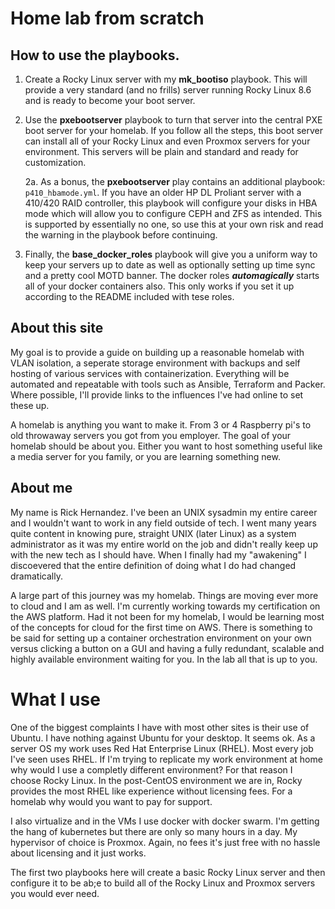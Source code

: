 # Home lab from scratch
## How to use the playbooks.

1. Create a Rocky Linux server with my **mk_bootiso** playbook.  This will provide a very standard (and no frills) server running Rocky Linux 8.6 and is ready to become your boot server.
2.  Use the **pxebootserver** playbook to turn that server into the central PXE boot server for your homelab. If you follow all the steps, this boot server can install all of your Rocky Linux and even Proxmox servers for your environment. This servers will be plain and standard and ready for customization.
    
    2a.  As a bonus, the **pxebootserver** play contains an additional playbook: ```p410_hbamode.yml```. If you have an older HP DL Proliant server with a 410/420 RAID controller, this playbook will configure your disks in HBA mode which will allow you to configure CEPH and ZFS as intended.  This is supported by essentially no one, so use this at your own risk and read the warning in the playbook before continuing.
3.  Finally, the **base_docker_roles** playbook will give you a uniform way to keep your servers up to date as well as optionally setting up time sync and a pretty cool MOTD banner. The docker roles ***automagically*** starts all of your docker containers also.  This only works if you set it up according to the README included with tese roles.

## About this site

My goal is to provide a guide on building up a reasonable homelab with VLAN isolation, a seperate storage environment with backups and self hosting of various services with containerization. Everything will be automated and repeatable with tools such as Ansible, Terraform and Packer. Where possible, I'll provide links to the influences I've had online to set these up.

A homelab is anything you want to make it. From 3 or 4 Raspberry pi's to old throwaway servers you got from you employer.  The goal of your homelab should be about you.  Either you want to host something useful like a media server for you family, or you are learning something new.

## About me

My name is Rick Hernandez. I've been an UNIX sysadmin my entire career and I wouldn't want to work in any field outside of tech. 
I went many years quite content in knowing pure, straight UNIX (later Linux) as a system administrator as it was my entire world on 
the job and didn't really keep up with the new tech as I should have.  When I finally had my "awakening" I discoevered that the entire definition 
of doing what I do had changed dramatically.

A large part of this journey was my homelab. Things are moving ever more to cloud and I am as well. I'm currently working towards my certification 
on the AWS platform.  Had it not been for my homelab, I would be learning most of the concepts for cloud for the first time on AWS. There is something
to be said for setting up a container orchestration environment on your own versus clicking a button on a GUI and 
having a fully redundant, scalable and highly available environment waiting for you. In the lab all that is up to you.

# What I use

One of the biggest complaints I have with most other sites is their use of Ubuntu. I have nothing against Ubuntu for your desktop. It seems ok. As a server OS my work uses Red Hat Enterprise Linux (RHEL). Most every job I've seen uses RHEL. If I'm trying to replicate my work environment at home why would I use a completly different environment?  For that reason I choose Rocky Linux. In the post-CentOS environment we are in, Rocky provides the most RHEL like experience without licensing fees.  For a homelab why would you want to pay for support.

I also virtualize and in the VMs I use docker with docker swarm. I'm getting the hang of kubernetes but there are only so many hours in a day.  My hypervisor of choice is Proxmox. Again, no fees it's just free with no hassle about licensing and it just works.

The first two playbooks here will create a basic Rocky Linux server and then configure it to be ab;e to build all of the Rocky Linux and Proxmox servers you would ever need.

<!---
rickh1965/rickh1965 is a ✨ special ✨ repository because its `README.md` (this file) appears on your GitHub profile.
You can click the Preview link to take a look at your changes.
--->

